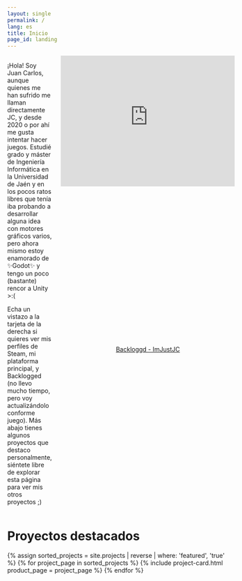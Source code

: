 ```yaml
---
layout: single
permalink: /
lang: es
title: Inicio
page_id: landing
---
```


<div style="display: flex; gap: 1.3rem;">
  <div>
    <p>
      ¡Hola! Soy Juan Carlos, aunque quienes me han sufrido me llaman directamente JC, y desde 2020 o por ahí me gusta
      intentar hacer juegos. Estudié grado y máster de Ingeniería Informática en la Universidad de Jaén y en los pocos
      ratos libres que tenía iba probando a desarrollar alguna idea con motores gráficos varios, pero ahora mismo estoy
      enamorado de ✨Godot✨ y tengo un poco (bastante) rencor a Unity >:(
    </p>
    <p>
      Echa un vistazo a la tarjeta de la derecha si quieres ver mis perfiles de Steam, mi plataforma principal, y
      Backlogged (no llevo mucho tiempo, pero voy actualizándolo conforme juego). Más abajo tienes algunos proyectos que
      destaco personalmente, siéntete libre de explorar esta página para ver mis otros proyectos ;)
    </p>
  </div>
  <div style="display: flex; flex-direction: column; align-items: flex-end;">
    <iframe
      src="https://gamer2810.github.io/steam-miniprofile/?accountId=76561198095287506&lang=spanish&appId=367520&interactive=true&vanityId=ImJustJC"
      name="steamMiniProfilePreview" scrolling="no" frameborder="0" allowfullscreen="false"
      style="border:0px #ffffff none;" name="myiFrame" scrolling="no" frameborder="1" marginheight="0px"
      marginwidth="0px" height="300px" width="400px" allowfullscreen></iframe>
    <a href="https://backloggd.com/u/ImJustJC/" style="display: block; margin: auto;">Backloggd - ImJustJC</a>
  </div>
</div>


# Proyectos destacados

<div class="product-card-container">
  {% assign sorted_projects = site.projects | reverse | where: 'featured', 'true' %}
  {% for project_page in sorted_projects %}
    {% include project-card.html product_page = project_page %}
  {% endfor %}
</div>